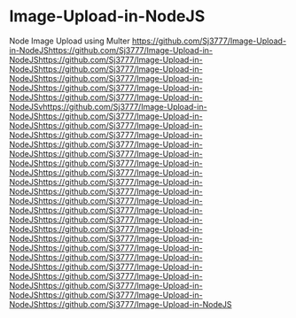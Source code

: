 # Image-Upload-in-NodeJS
Node Image Upload using Multer
https://github.com/Sj3777/Image-Upload-in-NodeJShttps://github.com/Sj3777/Image-Upload-in-NodeJShttps://github.com/Sj3777/Image-Upload-in-NodeJShttps://github.com/Sj3777/Image-Upload-in-NodeJShttps://github.com/Sj3777/Image-Upload-in-NodeJShttps://github.com/Sj3777/Image-Upload-in-NodeJShttps://github.com/Sj3777/Image-Upload-in-NodeJSvhttps://github.com/Sj3777/Image-Upload-in-NodeJShttps://github.com/Sj3777/Image-Upload-in-NodeJShttps://github.com/Sj3777/Image-Upload-in-NodeJShttps://github.com/Sj3777/Image-Upload-in-NodeJShttps://github.com/Sj3777/Image-Upload-in-NodeJShttps://github.com/Sj3777/Image-Upload-in-NodeJShttps://github.com/Sj3777/Image-Upload-in-NodeJShttps://github.com/Sj3777/Image-Upload-in-NodeJShttps://github.com/Sj3777/Image-Upload-in-NodeJShttps://github.com/Sj3777/Image-Upload-in-NodeJShttps://github.com/Sj3777/Image-Upload-in-NodeJShttps://github.com/Sj3777/Image-Upload-in-NodeJShttps://github.com/Sj3777/Image-Upload-in-NodeJShttps://github.com/Sj3777/Image-Upload-in-NodeJShttps://github.com/Sj3777/Image-Upload-in-NodeJShttps://github.com/Sj3777/Image-Upload-in-NodeJShttps://github.com/Sj3777/Image-Upload-in-NodeJShttps://github.com/Sj3777/Image-Upload-in-NodeJShttps://github.com/Sj3777/Image-Upload-in-NodeJShttps://github.com/Sj3777/Image-Upload-in-NodeJShttps://github.com/Sj3777/Image-Upload-in-NodeJShttps://github.com/Sj3777/Image-Upload-in-NodeJS
